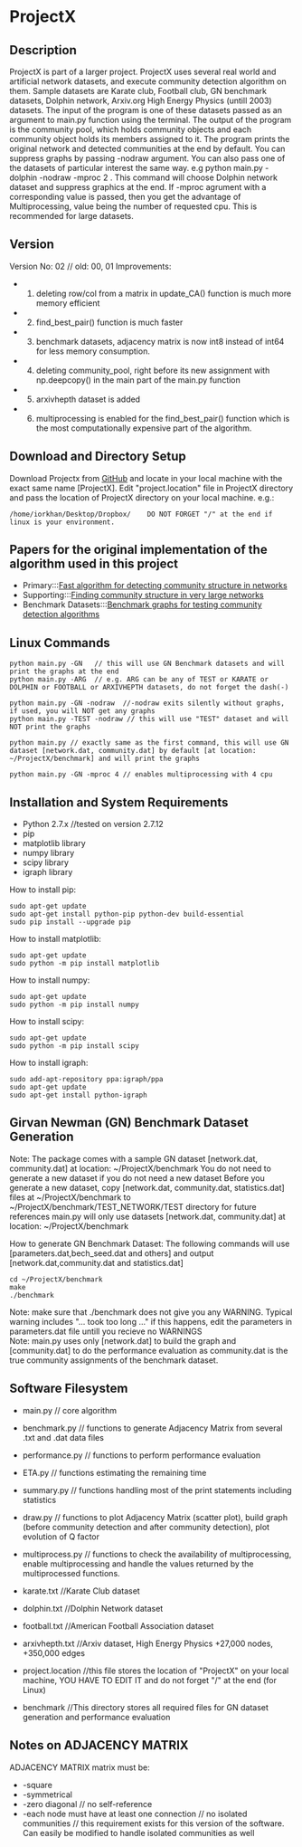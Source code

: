 # ProjectX
## Description 
ProjectX is part of a larger project. ProjectX uses several real world and artificial network datasets, and execute community detection algorithm on them.
Sample datasets are Karate club, Football club, GN benchmark datasets, Dolphin network, Arxiv.org High Energy Physics (untill 2003) datasets.
The input of the program is one of these datasets passed as an argument to main.py function using the terminal. 
The output of the program is the community pool, which holds community objects and each community object holds its members assigned to it.
The program prints the original network and detected communities at the end by default. You can suppress graphs by passing -nodraw argument.
You can also pass one of the datasets of particular interest the same way. e.g python main.py -dolphin -nodraw -mproc 2 .
This command will choose Dolphin network dataset and suppress graphics at the end. If -mproc agrument with a corresponding value is passed, 
then you get the advantage of Multiprocessing, value being the number of requested cpu. This is recommended for large datasets.  
## Version
Version No: 02   //  old: 00, 01
Improvements:
* 1) deleting row/col from a matrix in update_CA() function is much more memory efficient
* 2) find_best_pair() function is much faster
* 3) benchmark datasets, adjacency matrix is now int8 instead of int64 for less memory consumption.
* 4) deleting community_pool, right before its new assignment with np.deepcopy() in the main part of the main.py function 
* 5) arxivhepth dataset is added
* 6) multiprocessing is enabled for the find_best_pair() function which is the most computationally expensive part of the algorithm. 

## Download and Directory Setup
Download Projectx from [GitHub](https://github.com/orkhanbaghirli/ProjectX.git) and locate in your local machine with the exact same name [ProjectX].
Edit "project.location" file in ProjectX directory and pass the location of ProjectX directory on your local machine. e.g.: 
```
/home/iorkhan/Desktop/Dropbox/    DO NOT FORGET "/" at the end if linux is your environment.
```
## Papers for the original implementation of the algorithm used in this project
* Primary:::[Fast algorithm for detecting community structure in networks](https://arxiv.org/pdf/cond-mat/0309508.pdf)
* Supporting:::[Finding community structure in very large networks](https://arxiv.org/pdf/cond-mat/0408187.pdf)
* Benchmark Datasets:::[Benchmark graphs for testing community detection algorithms](https://arxiv.org/pdf/0805.4770.pdf)


## Linux Commands
```
python main.py -GN   // this will use GN Benchmark datasets and will print the graphs at the end 
python main.py -ARG  // e.g. ARG can be any of TEST or KARATE or DOLPHIN or FOOTBALL or ARXIVHEPTH datasets, do not forget the dash(-)

python main.py -GN -nodraw  //-nodraw exits silently without graphs, if used, you will NOT get any graphs
python main.py -TEST -nodraw // this will use "TEST" dataset and will NOT print the graphs 

python main.py // exactly same as the first command, this will use GN dataset [network.dat, community.dat] by default [at location: ~/ProjectX/benchmark] and will print the graphs

python main.py -GN -mproc 4 // enables multiprocessing with 4 cpu

```

## Installation and System Requirements
* Python 2.7.x //tested on version 2.7.12
* pip
* matplotlib library
* numpy library
* scipy library
* igraph library

How to install pip:
```
sudo apt-get update
sudo apt-get install python-pip python-dev build-essential
sudo pip install --upgrade pip
```
How to install matplotlib:
```
sudo apt-get update
sudo python -m pip install matplotlib
```
How to install numpy:
```
sudo apt-get update
sudo python -m pip install numpy
```
How to install scipy:
```
sudo apt-get update
sudo python -m pip install scipy
```
How to install igraph:
```
sudo add-apt-repository ppa:igraph/ppa
sudo apt-get update
sudo apt-get install python-igraph
```

## Girvan Newman (GN) Benchmark Dataset Generation
Note: The package comes with a sample GN dataset [network.dat, community.dat] at location: ~/ProjectX/benchmark
You do not need to generate a new dataset if you do not need a new dataset
Before you generate a new dataset, copy [network.dat, community.dat, statistics.dat] files at ~/ProjectX/benchmark to ~/ProjectX/benchmark/TEST_NETWORK/TEST directory for future references
main.py will only use datasets [network.dat, community.dat] at location: ~/ProjectX/benchmark

How to generate GN Benchmark Dataset:
The following commands will use [parameters.dat,bech_seed.dat and others] and output [network.dat,community.dat and statistics.dat]
```
cd ~/ProjectX/benchmark
make
./benchmark

```
Note: make sure that ./benchmark does not give you any WARNING. Typical warning includes "... took too long ..." if this happens, edit the parameters in parameters.dat file untill you recieve no WARNINGS  
Note: main.py uses only [network.dat] to build the graph and [community.dat] to do the performance evaluation as community.dat is the true community assignments of the benchmark dataset.


## Software Filesystem

* main.py  // core algorithm 
* benchmark.py // functions to generate Adjacency Matrix from several .txt and .dat data files 
* performance.py // functions to perform performance evaluation
* ETA.py // functions estimating the remaining time
* summary.py // functions handling most of the print statements including statistics 
* draw.py // functions to plot Adjacency Matrix (scatter plot), build graph (before community detection and after community detection), plot evolution of Q factor
* multiprocess.py // functions to check the availability of multiprocessing, enable multiprocessing and handle the values returned by the multiprocessed functions. 

* karate.txt  //Karate Club dataset
* dolphin.txt  //Dolphin Network dataset
* football.txt //American Football Association dataset 
* arxivhepth.txt //Arxiv dataset, High Energy Physics +27,000 nodes, +350,000 edges
* project.location //this file stores the location of "ProjectX" on your local machine, YOU HAVE TO EDIT IT and do not forget "/" at the end (for Linux)
* benchmark //This directory stores all required files for GN dataset generation and performance evaluation

## Notes on ADJACENCY MATRIX
ADJACENCY MATRIX matrix must be:
* -square 
* -symmetrical
* -zero diagonal // no self-reference
* -each node must have at least one connection // no isolated communities // this requirement exists for this version of the software. Can easily be modified to handle isolated communities as well  

